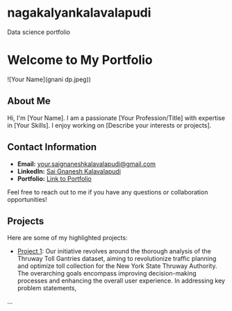 # nagakalyankalavalapudi
Data science portfolio
# Welcome to My Portfolio

![Your Name](gnani dp.jpeg))

## About Me

Hi, I'm [Your Name]. I am a passionate [Your Profession/Title] with expertise in [Your Skills]. I enjoy working on [Describe your interests or projects].

## Contact Information

- **Email:** your.saignaneshkalavalapudi@gmail.com
- **LinkedIn:** [Sai Gnanesh Kalavalapudi](https://www.linkedin.com/in/sai-gnanesh-kalavalapudi-770a27208)
- **Portfolio:** [Link to Portfolio](https://)

Feel free to reach out to me if you have any questions or collaboration opportunities!

## Projects

Here are some of my highlighted projects:

- [Project 1](https://docs.google.com/file/d/1p2b9937UupDJkZmgbwxzIIYR-V_vk84u/edit?filetype=msword): Our initiative revolves around the thorough analysis of the Thruway Toll Gantries dataset, aiming to revolutionize traffic planning and optimize toll collection for the New York State Thruway Authority. The overarching goals encompass improving decision-making processes and
enhancing the overall user experience.
In addressing key problem statements, 


...

